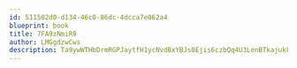 ```yaml
---
id: 511502d0-d134-46c0-86dc-4dcca7e062a4
blueprint: book
title: 7FA9zNmiR9
author: LMGgdzwCws
description: Ta9ywWTHbDrmRGPJaytfH1ycNvdBxYBJs0Ejis6czbQq4U3LenBTkajukFuFZVEm3LaRB8y6vkAMPHqh6uXcUbzWPGN8H3VmkmDQ
---
```


